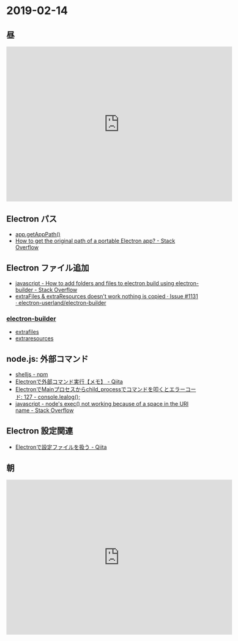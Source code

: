# 2019-02-14

## 昼

<iframe height='405' width='590' frameborder='0' allowtransparency='true' scrolling='no' src='https://www.strava.com/activities/2147762039/embed/74d57c56ffc6e03ddd8146cca4b5604eb7c8091c'></iframe>

## Electron パス

- [app.getAppPath()](https://github.com/electron/electron/blob/master/docs/api/app.md#appgetpathname)
- [How to get the original path of a portable Electron app? - Stack Overflow](https://stackoverflow.com/questions/46307797/how-to-get-the-original-path-of-a-portable-electron-app)

## Electron ファイル追加

- [javascript - How to add folders and files to electron build using electron-builder - Stack Overflow](https://stackoverflow.com/questions/45392642/how-to-add-folders-and-files-to-electron-build-using-electron-builder)
- [extraFiles & extraResources doesn't work nothing is copied · Issue #1131 · electron-userland/electron-builder](https://github.com/electron-userland/electron-builder/issues/1131)

### [electron-builder](https://www.electron.build/)

- [extrafiles](https://www.electron.build/configuration/contents#extrafiles)
- [extraresources](https://www.electron.build/configuration/contents#extraresources)

## node.js: 外部コマンド

- [shelljs - npm](https://www.npmjs.com/package/shelljs)
- [Electronで外部コマンド実行【メモ】 - Qiita](https://qiita.com/h-tko/items/c3dc9214391d8e25257a)
- [ElectronでMainプロセスからchild_processでコマンドを叩くとエラーコード: 127 - console.lealog();](https://lealog.hateblo.jp/entry/2018/03/05/171036)
- [javascript - node's exec() not working because of a space in the URI name - Stack Overflow](https://stackoverflow.com/questions/32262071/nodes-exec-not-working-because-of-a-space-in-the-uri-name)

## Electron 設定関連

- [Electronで設定ファイルを扱う - Qiita](https://qiita.com/akameco/items/8d29f18344256ac86e5f)

## 朝

<iframe height='405' width='590' frameborder='0' allowtransparency='true' scrolling='no' src='https://www.strava.com/activities/2147550079/embed/bda4b82c71b7a51c61fd0b70c36a89d2b641276a'></iframe>

